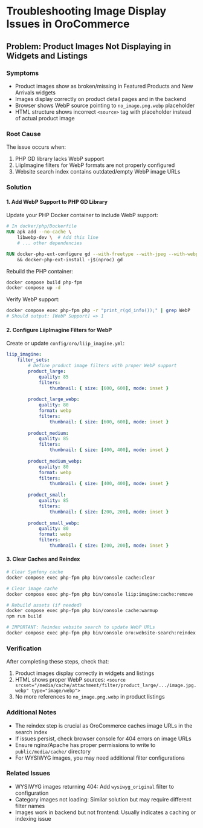 # Troubleshooting Image Display Issues in OroCommerce

## Problem: Product Images Not Displaying in Widgets and Listings

### Symptoms
- Product images show as broken/missing in Featured Products and New Arrivals widgets
- Images display correctly on product detail pages and in the backend
- Browser shows WebP source pointing to `no_image.png.webp` placeholder
- HTML structure shows incorrect `<source>` tag with placeholder instead of actual product image

### Root Cause
The issue occurs when:
1. PHP GD library lacks WebP support
2. LiipImagine filters for WebP formats are not properly configured
3. Website search index contains outdated/empty WebP image URLs

### Solution

#### 1. Add WebP Support to PHP GD Library

Update your PHP Docker container to include WebP support:

```dockerfile
# In docker/php/Dockerfile
RUN apk add --no-cache \
    libwebp-dev \  # Add this line
    # ... other dependencies

RUN docker-php-ext-configure gd --with-freetype --with-jpeg --with-webp \  # Add --with-webp
    && docker-php-ext-install -j$(nproc) gd
```

Rebuild the PHP container:
```bash
docker compose build php-fpm
docker compose up -d
```

Verify WebP support:
```bash
docker compose exec php-fpm php -r "print_r(gd_info());" | grep WebP
# Should output: [WebP Support] => 1
```

#### 2. Configure LiipImagine Filters for WebP

Create or update `config/oro/liip_imagine.yml`:

```yaml
liip_imagine:
    filter_sets:
        # Define product image filters with proper WebP support
        product_large:
            quality: 85
            filters:
                thumbnail: { size: [600, 600], mode: inset }
        
        product_large_webp:
            quality: 80
            format: webp
            filters:
                thumbnail: { size: [600, 600], mode: inset }
            
        product_medium:
            quality: 85
            filters:
                thumbnail: { size: [400, 400], mode: inset }
                
        product_medium_webp:
            quality: 80
            format: webp
            filters:
                thumbnail: { size: [400, 400], mode: inset }
                
        product_small:
            quality: 85
            filters:
                thumbnail: { size: [200, 200], mode: inset }
                
        product_small_webp:
            quality: 80
            format: webp
            filters:
                thumbnail: { size: [200, 200], mode: inset }
```

#### 3. Clear Caches and Reindex

```bash
# Clear Symfony cache
docker compose exec php-fpm php bin/console cache:clear

# Clear image cache
docker compose exec php-fpm php bin/console liip:imagine:cache:remove

# Rebuild assets (if needed)
docker compose exec php-fpm php bin/console cache:warmup
npm run build

# IMPORTANT: Reindex website search to update WebP URLs
docker compose exec php-fpm php bin/console oro:website-search:reindex
```

### Verification

After completing these steps, check that:
1. Product images display correctly in widgets and listings
2. HTML shows proper WebP sources: `<source srcset="/media/cache/attachment/filter/product_large/.../image.jpg.webp" type="image/webp">`
3. No more references to `no_image.png.webp` in product listings

### Additional Notes

- The reindex step is crucial as OroCommerce caches image URLs in the search index
- If issues persist, check browser console for 404 errors on image URLs
- Ensure nginx/Apache has proper permissions to write to `public/media/cache/` directory
- For WYSIWYG images, you may need additional filter configurations

### Related Issues

- WYSIWYG images returning 404: Add `wysiwyg_original` filter to configuration
- Category images not loading: Similar solution but may require different filter names
- Images work in backend but not frontend: Usually indicates a caching or indexing issue